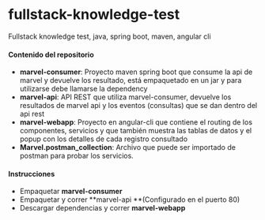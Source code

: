 # fullstack-knowledge-test
Fullstack knowledge test, java, spring boot, maven, angular cli

#### Contenido del repositorio
- **marvel-consumer**: Proyecto maven spring boot que consume la api de marvel y devuelve los resultado, está empaquetado en un jar y para utilizarse debe llamarse la dependency
- **marvel-api**: API REST que utiliza marvel-consumer, devuelve los resultados de marvel api y los eventos (consultas) que se dan dentro del api rest
- **marvel-webapp**: Proyecto en angular-cli que contiene el routing de los componentes, servicios y que también muestra las tablas de datos y el popup con los detalles de cada registro consultado
- **Marvel.postman_collection**: Archivo que puede ser importado de postman para probar los servicios.

#### Instrucciones
- Empaquetar **marvel-consumer**
- Empaquetar y correr **marvel-api **(Configurado en el puerto 80)
- Descargar dependencias y correr **marvel-webapp**